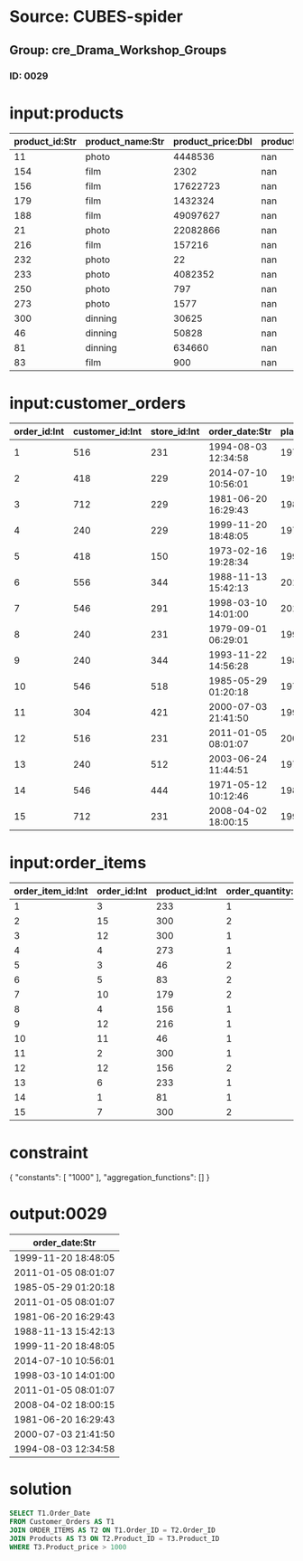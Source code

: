 # Source: CUBES-spider
## Group: cre_Drama_Workshop_Groups
### ID: 0029

# input:products

| product_id:Str | product_name:Str | product_price:Dbl | product_description:Str | other_product_service_details:Str |
|---|---|---|---|---|
| 11 | photo | 4448536 | nan | nan |
| 154 | film | 2302 | nan | nan |
| 156 | film | 17622723 | nan | nan |
| 179 | film | 1432324 | nan | nan |
| 188 | film | 49097627 | nan | nan |
| 21 | photo | 22082866 | nan | nan |
| 216 | film | 157216 | nan | nan |
| 232 | photo | 22 | nan | nan |
| 233 | photo | 4082352 | nan | nan |
| 250 | photo | 797 | nan | nan |
| 273 | photo | 1577 | nan | nan |
| 300 | dinning | 30625 | nan | nan |
| 46 | dinning | 50828 | nan | nan |
| 81 | dinning | 634660 | nan | nan |
| 83 | film | 900 | nan | nan |

# input:customer_orders

| order_id:Int | customer_id:Int | store_id:Int | order_date:Str | planned_delivery_date:Str | actual_delivery_date:Str | other_order_details:Str |
|---|---|---|---|---|---|---|
| 1 | 516 | 231 | 1994-08-03 12:34:58 | 1977-03-11 03:58:19 | 1992-07-21 22:11:11 | nan |
| 2 | 418 | 229 | 2014-07-10 10:56:01 | 1996-08-26 19:19:59 | 1998-08-22 17:57:32 | nan |
| 3 | 712 | 229 | 1981-06-20 16:29:43 | 1980-12-19 05:49:35 | 2011-04-13 07:15:35 | nan |
| 4 | 240 | 229 | 1999-11-20 18:48:05 | 1973-08-20 08:52:39 | 2004-03-27 23:30:12 | nan |
| 5 | 418 | 150 | 1973-02-16 19:28:34 | 1990-09-25 07:14:01 | 2004-04-23 21:19:39 | nan |
| 6 | 556 | 344 | 1988-11-13 15:42:13 | 2012-05-19 00:38:52 | 2015-06-20 20:51:17 | nan |
| 7 | 546 | 291 | 1998-03-10 14:01:00 | 2014-06-18 09:42:23 | 1972-08-15 19:12:14 | nan |
| 8 | 240 | 231 | 1979-09-01 06:29:01 | 1996-05-17 09:10:57 | 1996-02-16 04:20:17 | nan |
| 9 | 240 | 344 | 1993-11-22 14:56:28 | 1984-05-07 12:05:33 | 1976-05-20 03:24:23 | nan |
| 10 | 546 | 518 | 1985-05-29 01:20:18 | 1977-07-08 16:35:46 | 2003-12-16 23:37:19 | nan |
| 11 | 304 | 421 | 2000-07-03 21:41:50 | 1994-08-08 03:08:23 | 1990-11-14 03:53:06 | nan |
| 12 | 516 | 231 | 2011-01-05 08:01:07 | 2004-04-24 01:52:57 | 1993-09-16 23:20:05 | nan |
| 13 | 240 | 512 | 2003-06-24 11:44:51 | 1979-05-15 03:00:09 | 2011-04-23 06:39:09 | nan |
| 14 | 546 | 444 | 1971-05-12 10:12:46 | 1987-03-21 18:50:27 | 2016-10-18 16:11:20 | nan |
| 15 | 712 | 231 | 2008-04-02 18:00:15 | 1994-11-12 04:49:11 | 1996-04-13 19:05:34 | nan |

# input:order_items

| order_item_id:Int | order_id:Int | product_id:Int | order_quantity:Str | other_item_details:Str |
|---|---|---|---|---|
| 1 | 3 | 233 | 1 | nan |
| 2 | 15 | 300 | 2 | nan |
| 3 | 12 | 300 | 1 | nan |
| 4 | 4 | 273 | 1 | nan |
| 5 | 3 | 46 | 2 | nan |
| 6 | 5 | 83 | 2 | nan |
| 7 | 10 | 179 | 2 | nan |
| 8 | 4 | 156 | 1 | nan |
| 9 | 12 | 216 | 1 | nan |
| 10 | 11 | 46 | 1 | nan |
| 11 | 2 | 300 | 1 | nan |
| 12 | 12 | 156 | 2 | nan |
| 13 | 6 | 233 | 1 | nan |
| 14 | 1 | 81 | 1 | nan |
| 15 | 7 | 300 | 2 | nan |

# constraint

{
  "constants": [
    "1000"
  ],
  "aggregation_functions": []
}

# output:0029

| order_date:Str |
|---|
| 1999-11-20 18:48:05 |
| 2011-01-05 08:01:07 |
| 1985-05-29 01:20:18 |
| 2011-01-05 08:01:07 |
| 1981-06-20 16:29:43 |
| 1988-11-13 15:42:13 |
| 1999-11-20 18:48:05 |
| 2014-07-10 10:56:01 |
| 1998-03-10 14:01:00 |
| 2011-01-05 08:01:07 |
| 2008-04-02 18:00:15 |
| 1981-06-20 16:29:43 |
| 2000-07-03 21:41:50 |
| 1994-08-03 12:34:58 |

# solution

```sql
SELECT T1.Order_Date
FROM Customer_Orders AS T1
JOIN ORDER_ITEMS AS T2 ON T1.Order_ID = T2.Order_ID
JOIN Products AS T3 ON T2.Product_ID = T3.Product_ID
WHERE T3.Product_price > 1000
```
